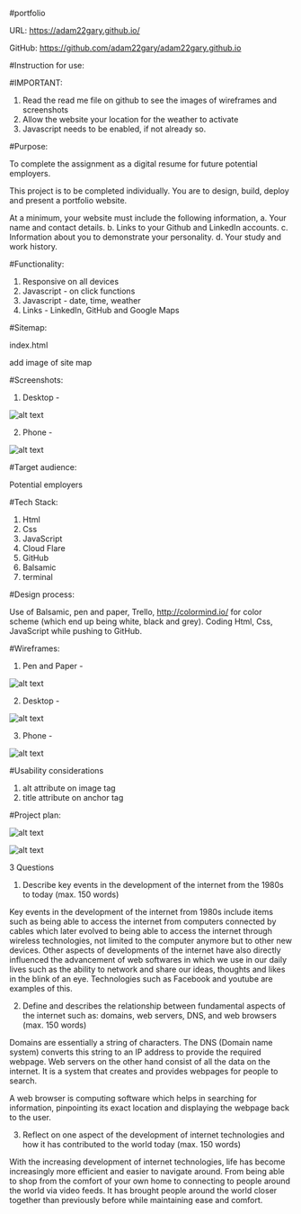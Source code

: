 #portfolio

URL: https://adam22gary.github.io/

GitHub: https://github.com/adam22gary/adam22gary.github.io


#Instruction for use:

#IMPORTANT:

1. Read the read me file on github to see the images of wireframes and screenshots 
2. Allow the website your location for the weather to activate
3. Javascript needs to be enabled, if not already so.

#Purpose:

To complete the assignment as a digital resume for future potential employers.

This project is to be completed individually.
You are to design, build, deploy and present a portfolio website.

At a minimum, your website must include the following information,
a. Your name and contact details.
b. Links to your Github and LinkedIn accounts.
c. Information about you to demonstrate your personality.
d. Your study and work history.

#Functionality:

1. Responsive on all devices
2. Javascript - on click functions
3. Javascript - date, time, weather
4. Links - LinkedIn, GitHub and Google Maps

#Sitemap:

index.html

add image of site map

#Screenshots:

1. Desktop - 

![alt text](https://github.com/adam22gary/adam22gary.github.io/blob/master/docs/screencapture-adam22gary-github-io-2019-03-22-13_42_31.png "screenshot desktop")

2. Phone - 

![alt text](https://github.com/adam22gary/adam22gary.github.io/blob/master/docs/screencapture-adam22gary-github-io-2019-03-22-13_45_22.png "screenshot phone")

#Target audience:

Potential employers

#Tech Stack:

1. Html
2. Css
3. JavaScript
4. Cloud Flare
5. GitHub
6. Balsamic
7. terminal

#Design process:

Use of Balsamic, pen and paper, Trello, http://colormind.io/ for color scheme (which end up being white, black and grey). Coding Html, Css, JavaScript while pushing to GitHub.

#Wireframes:

1. Pen and Paper - 

![alt text](https://github.com/adam22gary/adam22gary.github.io/blob/master/docs/penPaper.jpg "wireframe pen")

2. Desktop - 

![alt text](https://github.com/adam22gary/adam22gary.github.io/blob/master/docs/wireframes.png "wireframes desktop")

3. Phone - 

![alt text](https://github.com/adam22gary/adam22gary.github.io/blob/master/docs/wireframesSmartPhone.png "wireframes phone")

#Usability considerations

1. alt attribute on image tag
2. title attribute on anchor tag


#Project plan:

![alt text](https://github.com/adam22gary/adam22gary.github.io/blob/master/docs/screencapture-trello-b-I0NeDnUO-resume-coder-academy-2019-03-22-15_58_05.png "Trello")

![alt text](https://github.com/adam22gary/adam22gary.github.io/blob/master/docs/screencapture-trello-b-I0NeDnUO-resume-coder-academy-2019-03-23-22_51_46.png "Trello complete")

3 Questions

1. Describe key events in the development of the internet from the 1980s to today (max. 150 words)

Key events in the development of the internet from 1980s include items such as being able to access the internet from computers connected by cables which later evolved to being able to access the internet through wireless technologies, not limited to the computer anymore but to other new devices.
Other aspects of developments of the internet have also directly influenced the advancement of web softwares in which we use in our daily lives such as the ability to network and share our ideas, thoughts and likes in the blink of an eye. Technologies such as Facebook and youtube are examples of this.


2. Define and describes the relationship between fundamental aspects of the internet such as: domains, web servers, DNS, and web browsers (max. 150 words)

Domains are essentially a string of characters. The DNS (Domain name system) converts this string to an IP address to provide the required webpage.
Web servers on the other hand consist of all the data on the internet. It is a system that creates and provides webpages for people to search.

A web browser is computing software which helps in searching for information, pinpointing its exact location and displaying the webpage back to the user.


3. Reflect on one aspect of the development of internet technologies and how it has contributed to the world today (max. 150 words)

With the increasing development of internet technologies, life has become increasingly more efficient and easier to navigate around. From being able to shop from the comfort of your own home to connecting to people around the world via video feeds. It has brought people around the world closer together than previously before while maintaining ease and comfort.



